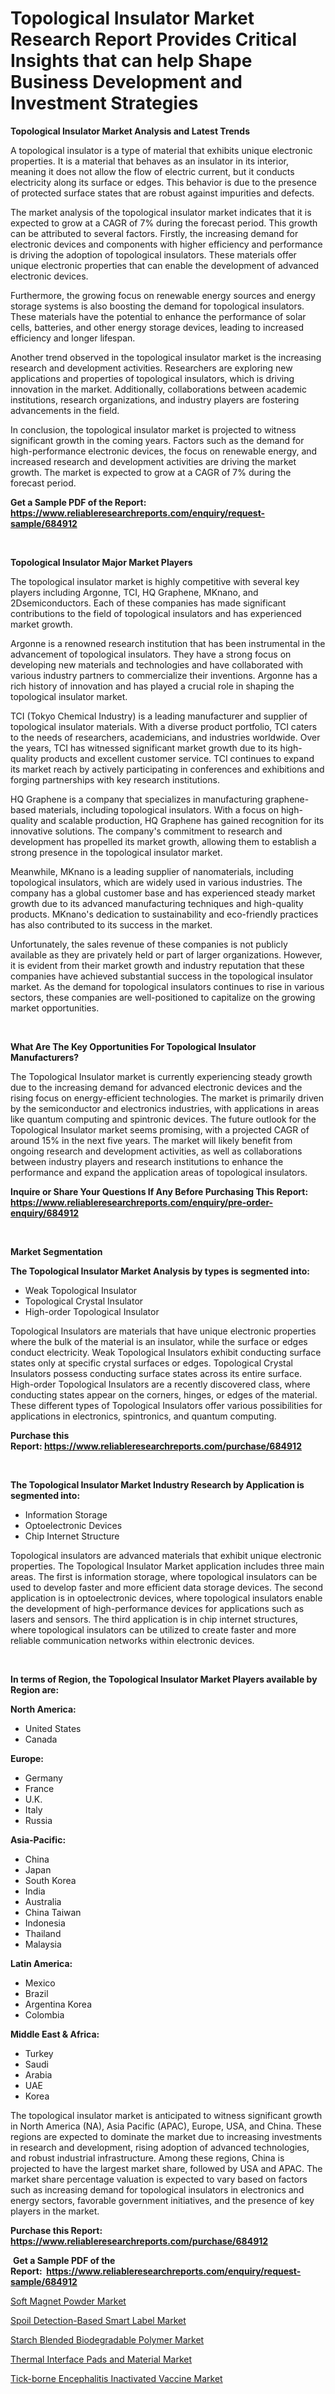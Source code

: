 <p><h1>Topological Insulator Market Research Report Provides Critical Insights that can help Shape Business Development and Investment Strategies</h1></p><p><strong>Topological Insulator Market Analysis and Latest Trends</strong></p>
<p><p>A topological insulator is a type of material that exhibits unique electronic properties. It is a material that behaves as an insulator in its interior, meaning it does not allow the flow of electric current, but it conducts electricity along its surface or edges. This behavior is due to the presence of protected surface states that are robust against impurities and defects.</p><p>The market analysis of the topological insulator market indicates that it is expected to grow at a CAGR of 7% during the forecast period. This growth can be attributed to several factors. Firstly, the increasing demand for electronic devices and components with higher efficiency and performance is driving the adoption of topological insulators. These materials offer unique electronic properties that can enable the development of advanced electronic devices.</p><p>Furthermore, the growing focus on renewable energy sources and energy storage systems is also boosting the demand for topological insulators. These materials have the potential to enhance the performance of solar cells, batteries, and other energy storage devices, leading to increased efficiency and longer lifespan.</p><p>Another trend observed in the topological insulator market is the increasing research and development activities. Researchers are exploring new applications and properties of topological insulators, which is driving innovation in the market. Additionally, collaborations between academic institutions, research organizations, and industry players are fostering advancements in the field.</p><p>In conclusion, the topological insulator market is projected to witness significant growth in the coming years. Factors such as the demand for high-performance electronic devices, the focus on renewable energy, and increased research and development activities are driving the market growth. The market is expected to grow at a CAGR of 7% during the forecast period.</p></p>
<p><strong>Get a Sample PDF of the Report:&nbsp; <a href="https://www.reliableresearchreports.com/enquiry/request-sample/684912">https://www.reliableresearchreports.com/enquiry/request-sample/684912</a></strong></p>
<p>&nbsp;</p>
<p><strong>Topological Insulator Major Market Players</strong></p>
<p><p>The topological insulator market is highly competitive with several key players including Argonne, TCI, HQ Graphene, MKnano, and 2Dsemiconductors. Each of these companies has made significant contributions to the field of topological insulators and has experienced market growth.</p><p>Argonne is a renowned research institution that has been instrumental in the advancement of topological insulators. They have a strong focus on developing new materials and technologies and have collaborated with various industry partners to commercialize their inventions. Argonne has a rich history of innovation and has played a crucial role in shaping the topological insulator market.</p><p>TCI (Tokyo Chemical Industry) is a leading manufacturer and supplier of topological insulator materials. With a diverse product portfolio, TCI caters to the needs of researchers, academicians, and industries worldwide. Over the years, TCI has witnessed significant market growth due to its high-quality products and excellent customer service. TCI continues to expand its market reach by actively participating in conferences and exhibitions and forging partnerships with key research institutions.</p><p>HQ Graphene is a company that specializes in manufacturing graphene-based materials, including topological insulators. With a focus on high-quality and scalable production, HQ Graphene has gained recognition for its innovative solutions. The company's commitment to research and development has propelled its market growth, allowing them to establish a strong presence in the topological insulator market.</p><p>Meanwhile, MKnano is a leading supplier of nanomaterials, including topological insulators, which are widely used in various industries. The company has a global customer base and has experienced steady market growth due to its advanced manufacturing techniques and high-quality products. MKnano's dedication to sustainability and eco-friendly practices has also contributed to its success in the market.</p><p>Unfortunately, the sales revenue of these companies is not publicly available as they are privately held or part of larger organizations. However, it is evident from their market growth and industry reputation that these companies have achieved substantial success in the topological insulator market. As the demand for topological insulators continues to rise in various sectors, these companies are well-positioned to capitalize on the growing market opportunities.</p></p>
<p>&nbsp;</p>
<p><strong>What Are The Key Opportunities For Topological Insulator Manufacturers?</strong></p>
<p><p>The Topological Insulator market is currently experiencing steady growth due to the increasing demand for advanced electronic devices and the rising focus on energy-efficient technologies. The market is primarily driven by the semiconductor and electronics industries, with applications in areas like quantum computing and spintronic devices. The future outlook for the Topological Insulator market seems promising, with a projected CAGR of around 15% in the next five years. The market will likely benefit from ongoing research and development activities, as well as collaborations between industry players and research institutions to enhance the performance and expand the application areas of topological insulators.</p></p>
<p><strong>Inquire or Share Your Questions If Any Before Purchasing This Report: <a href="https://www.reliableresearchreports.com/enquiry/pre-order-enquiry/684912">https://www.reliableresearchreports.com/enquiry/pre-order-enquiry/684912</a></strong></p>
<p>&nbsp;</p>
<p><strong>Market Segmentation</strong></p>
<p><strong>The Topological Insulator Market Analysis by types is segmented into:</strong></p>
<p><ul><li>Weak Topological Insulator</li><li>Topological Crystal Insulator</li><li>High-order Topological Insulator</li></ul></p>
<p><p>Topological Insulators are materials that have unique electronic properties where the bulk of the material is an insulator, while the surface or edges conduct electricity. Weak Topological Insulators exhibit conducting surface states only at specific crystal surfaces or edges. Topological Crystal Insulators possess conducting surface states across its entire surface. High-order Topological Insulators are a recently discovered class, where conducting states appear on the corners, hinges, or edges of the material. These different types of Topological Insulators offer various possibilities for applications in electronics, spintronics, and quantum computing.</p></p>
<p><strong>Purchase this Report:&nbsp;<a href="https://www.reliableresearchreports.com/purchase/684912">https://www.reliableresearchreports.com/purchase/684912</a></strong></p>
<p>&nbsp;</p>
<p><strong>The Topological Insulator Market Industry Research by Application is segmented into:</strong></p>
<p><ul><li>Information Storage</li><li>Optoelectronic Devices</li><li>Chip Internet Structure</li></ul></p>
<p><p>Topological insulators are advanced materials that exhibit unique electronic properties. The Topological Insulator Market application includes three main areas. The first is information storage, where topological insulators can be used to develop faster and more efficient data storage devices. The second application is in optoelectronic devices, where topological insulators enable the development of high-performance devices for applications such as lasers and sensors. The third application is in chip internet structures, where topological insulators can be utilized to create faster and more reliable communication networks within electronic devices.</p></p>
<p>&nbsp;</p>
<p><strong>In terms of Region, the Topological Insulator Market Players available by Region are:</strong></p>
<p>
    <p> <strong> North America: </strong>
        <ul>
            <li>United States</li>
            <li>Canada</li>
        </ul>
        </p> 
    <p> <strong> Europe: </strong>
        <ul>
            <li>Germany</li>
            <li>France</li>
            <li>U.K.</li>
            <li>Italy</li>
            <li>Russia</li>
        </ul>
        </p> 
    <p> <strong> Asia-Pacific: </strong>
        <ul>
            <li>China</li>
            <li>Japan</li>
            <li>South Korea</li>
            <li>India</li>
            <li>Australia</li>
            <li>China Taiwan</li>
            <li>Indonesia</li>
            <li>Thailand</li>
            <li>Malaysia</li>
        </ul>
        </p> 
    <p> <strong> Latin America: </strong>
        <ul>
            <li>Mexico</li>
            <li>Brazil</li>
            <li>Argentina Korea</li>
            <li>Colombia</li>
        </ul>
        </p> 
    <p> <strong> Middle East & Africa: </strong>
        <ul>
            <li>Turkey</li>
            <li>Saudi</li>
            <li>Arabia</li>
            <li>UAE</li>
            <li>Korea</li>
        </ul>
    </p>
    </p>
<p><p>The topological insulator market is anticipated to witness significant growth in North America (NA), Asia Pacific (APAC), Europe, USA, and China. These regions are expected to dominate the market due to increasing investments in research and development, rising adoption of advanced technologies, and robust industrial infrastructure. Among these regions, China is projected to have the largest market share, followed by USA and APAC. The market share percentage valuation is expected to vary based on factors such as increasing demand for topological insulators in electronics and energy sectors, favorable government initiatives, and the presence of key players in the market.</p></p>
<p><strong>Purchase this Report: <a href="https://www.reliableresearchreports.com/purchase/684912">https://www.reliableresearchreports.com/purchase/684912</a></strong></p>
<p>&nbsp;<strong>Get a Sample PDF of the Report:&nbsp;&nbsp;<a href="https://www.reliableresearchreports.com/enquiry/request-sample/684912">https://www.reliableresearchreports.com/enquiry/request-sample/684912</a></strong></p>
<p><strong></strong></p>
<p><p><a href="https://medium.com/@wine.sight.theme/analyzing-soft-magnet-powder-market-global-industry-perspective-and-forecast-2023-to-2030-3abb87b3c9c7">Soft Magnet Powder Market</a></p><p><a href="https://medium.com/@sarahcornish2022/spoil-detection-based-smart-label-market-size-and-market-trends-complete-industry-overview-2023-ce30fc7cb1ed">Spoil Detection-Based Smart Label Market</a></p><p><a href="https://medium.com/@carolhunter1939/starch-blended-biodegradable-polymer-market-the-key-to-successful-business-strategy-forecast-till-2069a0e94869">Starch Blended Biodegradable Polymer Market</a></p><p><a href="https://medium.com/@donnakelly19891/thermal-interface-pads-and-material-market-comprehensive-assessment-by-type-application-and-479458bce039">Thermal Interface Pads and Material Market</a></p><p><a href="https://medium.com/@mariablack1944/tick-borne-encephalitis-inactivated-vaccine-market-report-reveals-the-latest-trends-and-growth-933c022d6e85">Tick-borne Encephalitis Inactivated Vaccine Market</a></p></p>